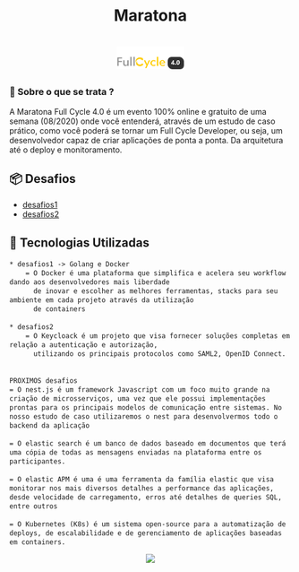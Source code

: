 <h1 align="center">Maratona</h1>

<h1 align="center">
    <img width="120" height="40" src="https://github.com/trainningjava/Maratona-Full-Cycle-4.0/blob/master/public/assets/images/grupo_4378.png">
</h1>

### 🤔 Sobre o que se trata ? 
A Maratona Full Cycle 4.0 é um evento 100% online e gratuito de uma semana (08/2020) onde você entenderá, através de um estudo 
de caso prático, como você poderá se tornar um Full Cycle Developer, ou seja, um desenvolvedor capaz de criar aplicações de 
ponta a ponta. Da arquitetura até o deploy e monitoramento.

## :package: Desafios

- [desafios1](https://github.com/trainningjava/Maratona-Full-Cycle-4.0/tree/master/desafio1)
- [desafios2](https://github.com/trainningjava/Maratona-Full-Cycle-4.0/tree/master/desafio2)

## :rocket: Tecnologias Utilizadas 

```frond-end
* desafios1 -> Golang e Docker
    = O Docker é uma plataforma que simplifica e acelera seu workflow dando aos desenvolvedores mais liberdade 
      de inovar e escolher as melhores ferramentas, stacks para seu ambiente em cada projeto através da utilização 
      de containers
      
* desafios2
    = O Keycloack é um projeto que visa fornecer soluções completas em relação a autenticação e autorização, 
      utilizando os principais protocolos como SAML2, OpenID Connect.
    

PROXIMOS desafios
= O nest.js é um framework Javascript com um foco muito grande na criação de microsserviços, uma vez que ele possui implementações prontas para os principais modelos de comunicação entre sistemas. No nosso estudo de caso utilizaremos o nest para desenvolvermos todo o backend da aplicação

= O elastic search é um banco de dados baseado em documentos que terá uma cópia de todas as mensagens enviadas na plataforma entre os participantes.

= O elastic APM é uma é uma ferramenta da família elastic que visa monitorar nos mais diversos detalhes a performance das aplicações, desde velocidade de carregamento, erros até detalhes de queries SQL, entre outros

= O Kubernetes (K8s) é um sistema open-source para a automatização de deploys, de escalabilidade e de gerenciamento de aplicações baseadas em containers.

```
<p align="center">
<img width="600" src="./public/assets/images/Maratona.gif">
</p>
